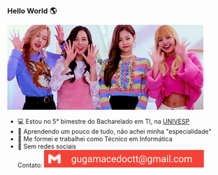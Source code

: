 ### Hello World :earth_americas: 
![Welcome](welcome.gif)

- :computer: Estou no 5° bimestre do Bacharelado em TI, na [UNIVESP](https://www.facebook.com/univespoficial/)
- :thinking: Aprendendo um pouco de tudo, não achei minha "especialidade"
- :nut_and_bolt: Me formei e trabalhei como Técnico em Informática
- :cowboy_hat_face:	Sem redes sociais<br>
Contato: ![email](./contato.svg)
